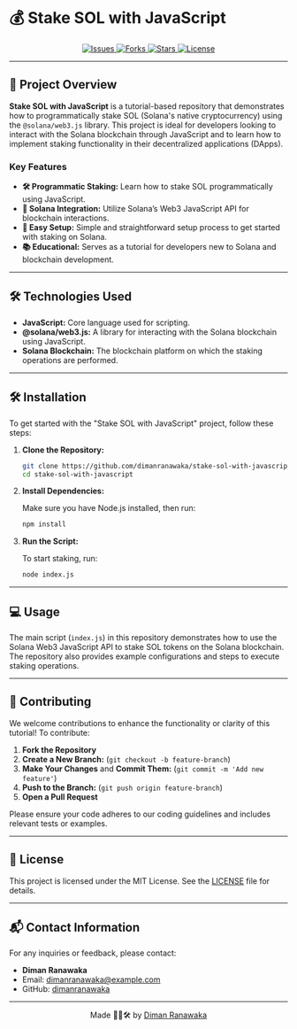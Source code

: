 # 💰 Stake SOL with JavaScript

<p align="center">
  <a href="https://github.com/dimanranawaka/stake-sol-with-javascript/issues">
    <img src="https://img.shields.io/github/issues/dimanranawaka/stake-sol-with-javascript" alt="Issues">
  </a>
  <a href="https://github.com/dimanranawaka/stake-sol-with-javascript/network/members">
    <img src="https://img.shields.io/github/forks/dimanranawaka/stake-sol-with-javascript" alt="Forks">
  </a>
  <a href="https://github.com/dimanranawaka/stake-sol-with-javascript/stargazers">
    <img src="https://img.shields.io/github/stars/dimanranawaka/stake-sol-with-javascript" alt="Stars">
  </a>
  <a href="https://github.com/dimanranawaka/stake-sol-with-javascript/blob/main/LICENSE">
    <img src="https://img.shields.io/github/license/dimanranawaka/stake-sol-with-javascript" alt="License">
  </a>
</p>

---

## 🚀 Project Overview

**Stake SOL with JavaScript** is a tutorial-based repository that demonstrates how to programmatically stake SOL (Solana's native cryptocurrency) using the `@solana/web3.js` library. This project is ideal for developers looking to interact with the Solana blockchain through JavaScript and to learn how to implement staking functionality in their decentralized applications (DApps).

### Key Features

- **🛠️ Programmatic Staking:** Learn how to stake SOL programmatically using JavaScript.
- **🔗 Solana Integration:** Utilize Solana’s Web3 JavaScript API for blockchain interactions.
- **🚀 Easy Setup:** Simple and straightforward setup process to get started with staking on Solana.
- **📚 Educational:** Serves as a tutorial for developers new to Solana and blockchain development.

---

## 🛠️ Technologies Used

- **JavaScript:** Core language used for scripting.
- **@solana/web3.js:** A library for interacting with the Solana blockchain using JavaScript.
- **Solana Blockchain:** The blockchain platform on which the staking operations are performed.

---

## 🛠️ Installation

To get started with the "Stake SOL with JavaScript" project, follow these steps:

1. **Clone the Repository:**

   ```bash
   git clone https://github.com/dimanranawaka/stake-sol-with-javascript.git
   cd stake-sol-with-javascript
   ```

2. **Install Dependencies:**

   Make sure you have Node.js installed, then run:

   ```bash
   npm install
   ```

3. **Run the Script:**

   To start staking, run:

   ```bash
   node index.js
   ```

---

## 💻 Usage

The main script (`index.js`) in this repository demonstrates how to use the Solana Web3 JavaScript API to stake SOL tokens on the Solana blockchain. The repository also provides example configurations and steps to execute staking operations.

---

## 🤝 Contributing

We welcome contributions to enhance the functionality or clarity of this tutorial! To contribute:

1. **Fork the Repository**
2. **Create a New Branch:** (`git checkout -b feature-branch`)
3. **Make Your Changes** and **Commit Them:** (`git commit -m 'Add new feature'`)
4. **Push to the Branch:** (`git push origin feature-branch`)
5. **Open a Pull Request**

Please ensure your code adheres to our coding guidelines and includes relevant tests or examples.

---

## 📄 License

This project is licensed under the MIT License. See the [LICENSE](./LICENSE) file for details.

---

## 📬 Contact Information

For any inquiries or feedback, please contact:

- **Diman Ranawaka**
- Email: [dimanranawaka@example.com](mailto:dimanranawaka@example.com)
- GitHub: [dimanranawaka](https://github.com/dimanranawaka)

---

<p align="center">
  Made 🧑‍💻🛠️ by <a href="https://github.com/dimanranawaka">Diman Ranawaka</a>
</p>
